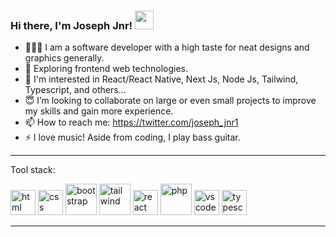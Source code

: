 ### Hi there, I'm Joseph Jnr! <img src="https://raw.githubusercontent.com/MartinHeinz/MartinHeinz/master/wave.gif" width="30px">


- 👨🏾‍💻 I am a software developer with a high taste for neat designs and graphics generally.
- 🔭 Exploring frontend web technologies.
- 🤔 I'm interested in React/React Native, Next Js, Node Js, Tailwind, Typescript, and others...
- 😇 I’m looking to collaborate on large or even small projects to improve my skills and gain more experience.
- 📫 How to reach me: https://twitter.com/joseph_jnr1
- ⚡ I love music! Aside from coding, I play bass guitar.

---
Tool stack:

<img src="https://cdn.worldvectorlogo.com/logos/html-1.svg" alt="html" width="40"> <img src="https://cdn.worldvectorlogo.com/logos/css-3.svg" alt="css" width="40"> <img src="https://cdn.worldvectorlogo.com/logos/bootstrap-5-1.svg" alt="bootstrap" width="50"> <img src="https://cdn.worldvectorlogo.com/logos/tailwind-css-2.svg" alt="tailwind" width="50"> <img src="https://cdn.worldvectorlogo.com/logos/react-2.svg" alt="react" width="40"> <img src="https://cdn.worldvectorlogo.com/logos/php-1.svg" alt="php" width="50"> <img src="https://cdn.worldvectorlogo.com/logos/visual-studio-code-1.svg" alt="vs code" width="40"> <img src="https://cdn.worldvectorlogo.com/logos/typescript.svg" alt="typescript" width="40">

---
